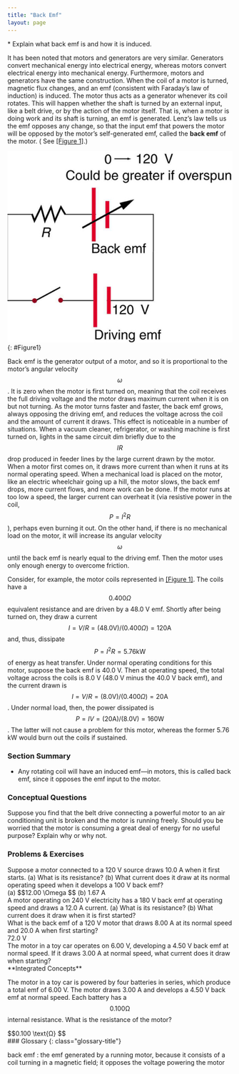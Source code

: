 ```yaml
---
title: "Back Emf"
layout: page
---
```


<div class="abstract" markdown="1">
* Explain what back emf is and how it is induced.
</div>

It has been noted that motors and generators are very similar. Generators
convert mechanical energy into electrical energy, whereas motors convert
electrical energy into mechanical energy. Furthermore, motors and generators
have the same construction. When the coil of a motor is turned, magnetic flux
changes, and an emf (consistent with Faraday’s law of induction) is induced. The
motor thus acts as a generator whenever its coil rotates. This will happen
whether the shaft is turned by an external input, like a belt drive, or by the
action of the motor itself. That is, when a motor is doing work and its shaft is
turning, an emf is generated. Lenz’s law tells us the emf opposes any change, so
that the input emf that powers the motor will be opposed by the motor’s
self-generated emf, called the **back emf** of the motor. (
See [[Figure 1]](#Figure1).)

![Figure shows an electric circuit. The circuit has a cell represented as driving e m f of voltage one hundred and twenty volt is connected in series with a variable e m f source with a range of voltage from zero to one hundred twenty volts and a resistance R. The other end of resistance R is connected to an open switch. The switch is connected back to the Driving e m f cell.](../resources/Figure_24_06_01.jpg "The coil of a DC motor is represented as a resistor in this schematic. The back emf is represented as a variable emf that opposes the one driving the motor. Back emf is zero when the motor is not turning, and it increases proportionally to the motor&#x2019;s angular velocity.")
{: #Figure1}

Back emf is the generator output of a motor, and so it is proportional to the
motor’s angular velocity $$\omega $$ . It is zero when the motor is first turned
on, meaning that the coil receives the full driving voltage and the motor draws
maximum current when it is on but not turning. As the motor turns faster and
faster, the back emf grows, always opposing the driving emf, and reduces the
voltage across the coil and the amount of current it draws. This effect is
noticeable in a number of situations. When a vacuum cleaner, refrigerator, or
washing machine is first turned on, lights in the same circuit dim briefly due
to the $$IR $$ drop produced in feeder lines by the large current drawn by the
motor. When a motor first comes on, it draws more current than when it runs at
its normal operating speed. When a mechanical load is placed on the motor, like
an electric wheelchair going up a hill, the motor slows, the back emf drops,
more current flows, and more work can be done. If the motor runs at too low a
speed, the larger current can overheat it (via resistive power in the coil,
$$P={I}^{2}R $$ ), perhaps even burning it out. On the other hand, if there is
no mechanical load on the motor, it will increase its angular velocity $$\omega
$$ until the back emf is nearly equal to the driving emf. Then the motor uses
only enough energy to overcome friction.

Consider, for example, the motor coils represented in [[Figure 1]](#Figure1).
The coils have a $$0.400 \Omega $$ equivalent resistance and are driven by a
48.0 V emf. Shortly after being turned on, they draw a current $$I=V/R=\left(
48.0 \text{V}\right)/\left( 0.400 \Omega \right)=120 \text{A} $$ and, thus,
dissipate $$P={I}^{2}R= 5.76 \text{kW} $$ of energy as heat transfer. Under
normal operating conditions for this motor, suppose the back emf is 40.0 V. Then
at operating speed, the total voltage across the coils is 8.0 V (48.0 V minus
the 40.0 V back emf), and the current drawn is $$I=V/R=\left( 8.0
\text{V}\right)/\left( 0.400 \Omega \right)=20 \text{A} $$ . Under normal load,
then, the power dissipated is $$P=IV=\left(20 \text{A}\right)/\left( 8.0
\text{V}\right)=160 \text{W} $$ . The latter will not cause a problem for this
motor, whereas the former 5.76 kW would burn out the coils if sustained.

### Section Summary

* Any rotating coil will have an induced emf—in motors, this is called back emf,
  since it opposes the emf input to the motor.

### Conceptual Questions

<div class="exercise" data-element-type="conceptual-questions">
<div class="problem" markdown="1">
Suppose you find that the belt drive connecting a powerful motor to an air conditioning unit is broken and the motor is running freely. Should you be worried that the motor is consuming a great deal of energy for no useful purpose? Explain why or why not.

</div>
</div>

### Problems &amp; Exercises

<div class="exercise" data-element-type="problems-exercises">
<div class="problem" markdown="1">
Suppose a motor connected to a 120 V source draws 10.0 A when it first starts. (a) What is its resistance? (b) What current does it draw at its normal operating speed when it develops a 100 V back emf?

</div>
<div class="solution" markdown="1">
(a)  $$12.00 \Omega  $$
(b) 1.67 A

</div>
</div>

<div class="exercise" data-element-type="problems-exercises">
<div class="problem" markdown="1">
A motor operating on 240 V electricity has a 180 V back emf at operating speed and draws a 12.0 A current. (a) What is its resistance? (b) What current does it draw when it is first started?

</div>
</div>

<div class="exercise" data-element-type="problems-exercises">
<div class="problem" markdown="1">
What is the back emf of a 120 V motor that draws 8.00 A at its normal speed and 20.0 A when first starting?

</div>
<div class="solution" markdown="1">
72.0 V

</div>
</div>

<div class="exercise" data-element-type="problems-exercises">
<div class="problem" markdown="1">
The motor in a toy car operates on 6.00 V, developing a 4.50 V back emf at normal speed. If it draws 3.00 A at normal speed, what current does it draw when starting?

</div>
</div>

<div class="exercise" data-element-type="problems-exercises">
<div class="problem" markdown="1">
**Integrated Concepts**

The motor in a toy car is powered by four batteries in series, which produce a
total emf of 6.00 V. The motor draws 3.00 A and develops a 4.50 V back emf at
normal speed. Each battery has a $$0.100 \text{Ω} $$ internal resistance. What
is the resistance of the motor?

</div>
<div class="solution" markdown="1">
 $$0.100 \text{Ω} $$
</div>
</div>

<div class="glossary" markdown="1">
### Glossary
{: class="glossary-title"}

back emf
: the emf generated by a running motor, because it consists of a coil turning in
a magnetic field; it opposes the voltage powering the motor 

</div>
